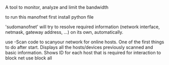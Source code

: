 A tool to monitor, analyze and limit the bandwidth 


to run this manofnet first install python file 

'sudomanofnet' will try to resolve required information (network interface, netmask, gateway address, ...) on its own, automatically.

use -Scan code to scanyour network for online hosts. One of the first things to do after start.
Displays all the hosts/devices previously scanned and basic information. Shows ID for each host that is required for interaction
to block net use block all
